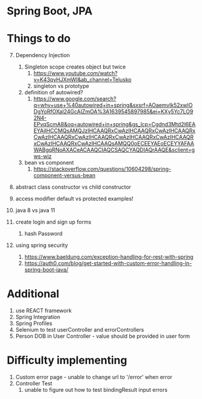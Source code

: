 # Spring Boot, JPA

# Things to do

7. Dependency Injection
   1. Singleton scope creates object but twice
      1. https://www.youtube.com/watch?v=K43qyHJXmWI&ab_channel=Telusko
      2. singleton vs prototype
   2. definition of autowired?
      1. https://www.google.com/search?q=why+use+%40autowired+in+spring&sxsrf=AOaemvIk52xwIODgYoRfOXaI24GcAIZmOA%3A1639545897985&ei=KXy5Yc7LO92N4-EPvqScmA8&oq=autowired+in+spring&gs_lcp=Cgdnd3Mtd2l6EAEYAjIHCCMQsAMQJzIHCAAQRxCwAzIHCAAQRxCwAzIHCAAQRxCwAzIHCAAQRxCwAzIHCAAQRxCwAzIHCAAQRxCwAzIHCAAQRxCwAzIHCAAQRxCwAzIHCAAQsAMQQ0oECEEYAEoECEYYAFAAWABgqRNoAXACeACAAQCIAQCSAQCYAQDIAQrAAQE&sclient=gws-wiz
   3. bean vs component
      1. https://stackoverflow.com/questions/10604298/spring-component-versus-bean


9. abstract class constructor vs child constructor
10. access modifier default vs protected examples!
11. java 8 vs java 11

12. create login and sign up forms
    1. hash Password

13. using spring security 
    1. https://www.baeldung.com/exception-handling-for-rest-with-spring
    2. https://auth0.com/blog/get-started-with-custom-error-handling-in-spring-boot-java/
   
   
# Additional
1. use REACT framework
2. Spring Integration 
3. Spring Profiles
4. Selenium to test userController and errorControllers
5. Person DOB in User Controller - value should be provided in user form

# Difficulty implementing
1. Custom error page - unable to change url to '/error' when error
2. Controller Test
   1. unable to figure out how to test bindingResult input errors
   
